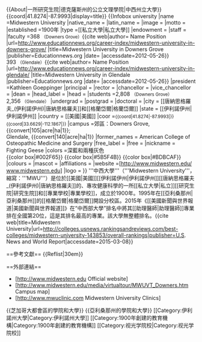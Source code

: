 {{About|一所研究生院|德克薩斯州的公立文理學院|中西州立大學}}
{{coord|41.8274|-87.9993|display=title}}
{{Infobox university
|name            =Midwestern University
|native_name     =
|latin_name      =
|image           =
|motto           =
|established     =1900年
|type            =[[私立大學|私立大學]]
|endowment       =
|staff           =
|faculty         =368 <small>（Downers Grove）</small><ref>{{cite web|author=<!--img src="" alt="User Profile Image"--> Name Position |url=http://www.educationnews.org/career-index/midwestern-university-in-downers-grove/ |title=Midwestern University in Downers Grove |publisher=Educationnews.org |date= |accessdate=2012-05-26}}</ref><br />
393 <small>（Glendale）</small><ref>{{cite web|author=<!--img src="" alt="User Profile Image"--> Name Position |url=http://www.educationnews.org/career-index/midwestern-university-in-glendale/ |title=Midwestern University in Glendale |publisher=Educationnews.org |date= |accessdate=2012-05-26}}</ref>
|president       =Kathleen Goeppinger
|principal       =
|rector          =
|chancellor      =
|vice_chancellor =
|dean            =
|head_label      =
|head            =
|students        =2,808 <small>（Downers Grove）</small><br />
2,356 <small>（Glendale）</small>
|undergrad       =
|postgrad        =
|doctoral        =
|city            = [[唐納思格羅夫_(伊利諾伊州)|唐納思格羅夫]]和[[格蘭岱爾|格蘭岱爾]]
|state = [[伊利諾伊州|伊利諾伊州]]
|country = [[美國|美國]]
|coor            =<small>{{coord|41.8274|-87.9993|}}</small><br />
<small>{{coord|33.6629|-112.1867|}}</small>
|campus          =郊區：Downers Grove,<br /> {{convert|105|acre|ha|1}};<br />Glendale, {{convert|140|acre|ha|1}}
|former_names    = American College of Osteopathic Medicine and Surgery
|free_label      =
|free            =
|nickname        = Fighting Geese 
|colors          =深藍和兩種灰色 <br />{{color box|#002F65}} {{color box|#5B5F4B}} {{color box|#BDBCAF}}
|colours         =
|mascot          = 
|affiliations    =
|website         =[http://www.midwestern.edu/ www.midwestern.edu]
|logo            = 
}}
'''中西大學'''（'''Midwestern University'''，縮寫：'''MWU'''）是位於[[美國|美國]][[伊利諾伊州|伊利諾伊州]][[唐納思格羅夫_(伊利諾伊州)|唐納思格羅夫]]的、專攻健康科學的一所[[私立大學|私立]][[研究生院|研究生院]]和[[專業學校|專業學校]]，成立於1900年。1995年在[[亞利桑那州|亞利桑那州]]的[[格蘭岱爾|格蘭岱爾]]開設分校區。2015年《[[美國新聞與世界報道|美國新聞與世界報道]]》在“中西部大學”排名中將其[[助理醫師|助理醫師]]專業排在全國第20位，這是其排名最高的專業。該大學無整體排名。<ref>{{cite web|title=Midwestern University|url=http://colleges.usnews.rankingsandreviews.com/best-colleges/midwestern-university-143853/overall-rankings|publisher=U.S. News and World Report|accessdate=2015-03-08}}</ref>

==參考文獻==
{{Reflist|30em}}

==外部連結==
* [http://www.midwestern.edu Official website]
* [http://www.midwestern.edu/media/virtualtour/MWUVT_Downers.htm Campus map]
* [http://www.mwuclinic.com Midwestern University Clinics]

{{芝加哥大都會區的學院和大學}}
{{亞利桑那州的學院和大學}}
[[Category:伊利諾州大學|Category:伊利諾州大學]]
[[Category:1900年創建的教育機構|Category:1900年創建的教育機構]]
[[Category:视光学院校|Category:视光学院校]]